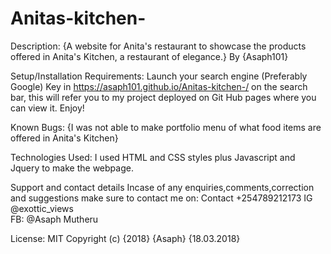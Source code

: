 # Anitas-kitchen-

Description: {A website for Anita's restaurant to showcase the products offered in Anita's Kitchen, a restaurant of elegance.} By {Asaph101}

Setup/Installation Requirements: Launch your search engine (Preferably Google) Key in https://asaph101.github.io/Anitas-kitchen-/ on the search bar, this will refer you to my project deployed on Git Hub pages where you can view it. Enjoy!

Known Bugs: {I was not able to make portfolio menu of what food items are offered in Anita's Kitchen}

Technologies Used: I used HTML and CSS styles plus Javascript and Jquery to make the webpage.

Support and contact details Incase of any enquiries,comments,correction and suggestions make sure to contact me on:
Contact +254789212173
        IG @exottic_views   
            FB: @Asaph Mutheru

License: MIT Copyright (c) {2018} {Asaph} {18.03.2018}
